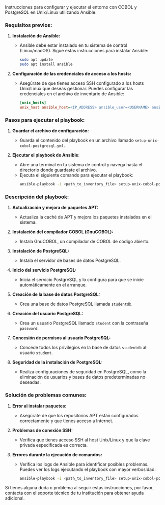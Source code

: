 Instrucciones para configurar y ejecutar el entorno con COBOL y PostgreSQL en Unix/Linux utilizando Ansible.

### Requisitos previos:

1. **Instalación de Ansible:**
   - Ansible debe estar instalado en tu sistema de control (Linux/macOS). Sigue estas instrucciones para instalar Ansible:
     ```sh
     sudo apt update
     sudo apt install ansible
     ```

2. **Configuración de las credenciales de acceso a los hosts:**
   - Asegúrate de que tienes acceso SSH configurado a los hosts Unix/Linux que deseas gestionar. Puedes configurar las credenciales en el archivo de inventario de Ansible:
     ```ini
     [unix_hosts]
     unix_host ansible_host=<IP_ADDRESS> ansible_user=<USERNAME> ansible_ssh_private_key_file=<PATH_TO_PRIVATE_KEY>
     ```

### Pasos para ejecutar el playbook:

1. **Guardar el archivo de configuración:**
   - Guarda el contenido del playbook en un archivo llamado `setup-unix-cobol-postgresql.yml`.

2. **Ejecutar el playbook de Ansible:**
   - Abre una terminal en tu sistema de control y navega hasta el directorio donde guardaste el archivo.
   - Ejecuta el siguiente comando para ejecutar el playbook:
     ```sh
     ansible-playbook -i <path_to_inventory_file> setup-unix-cobol-postgresql.yml
     ```

### Descripción del playbook:

1. **Actualización y mejora de paquetes APT:**
   - Actualiza la caché de APT y mejora los paquetes instalados en el sistema.

2. **Instalación del compilador COBOL (GnuCOBOL):**
   - Instala GnuCOBOL, un compilador de COBOL de código abierto.

3. **Instalación de PostgreSQL:**
   - Instala el servidor de bases de datos PostgreSQL.

4. **Inicio del servicio PostgreSQL:**
   - Inicia el servicio PostgreSQL y lo configura para que se inicie automáticamente en el arranque.

5. **Creación de la base de datos PostgreSQL:**
   - Crea una base de datos PostgreSQL llamada `studentdb`.

6. **Creación del usuario PostgreSQL:**
   - Crea un usuario PostgreSQL llamado `student` con la contraseña `password`.

7. **Concesión de permisos al usuario PostgreSQL:**
   - Concede todos los privilegios en la base de datos `studentdb` al usuario `student`.

8. **Seguridad de la instalación de PostgreSQL:**
   - Realiza configuraciones de seguridad en PostgreSQL, como la eliminación de usuarios y bases de datos predeterminadas no deseadas.

### Solución de problemas comunes:

1. **Error al instalar paquetes:**
   - Asegúrate de que los repositorios APT están configurados correctamente y que tienes acceso a Internet.

2. **Problemas de conexión SSH:**
   - Verifica que tienes acceso SSH al host Unix/Linux y que la clave privada especificada es correcta.

3. **Errores durante la ejecución de comandos:**
   - Verifica los logs de Ansible para identificar posibles problemas. Puedes ver los logs ejecutando el playbook con mayor verbosidad:
     ```sh
     ansible-playbook -i <path_to_inventory_file> setup-unix-cobol-postgresql.yml -vvv
     ```

Si tienes alguna duda o problema al seguir estas instrucciones, por favor, contacta con el soporte técnico de tu institución para obtener ayuda adicional.
